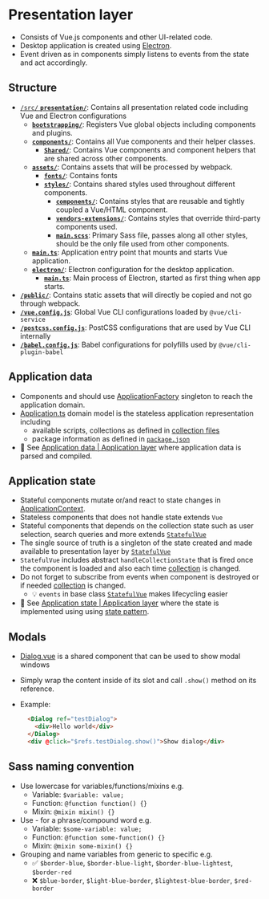 # Presentation layer

- Consists of Vue.js components and other UI-related code.
- Desktop application is created using [Electron](https://www.electronjs.org/).
- Event driven as in components simply listens to events from the state and act accordingly.

## Structure

- [`/src/` **`presentation/`**](./../src/presentation/): Contains all presentation related code including Vue and Electron configurations
  - [**`bootstrapping/`**](./../src/presentation/bootstrapping/): Registers Vue global objects including components and plugins.
  - [**`components/`**](./../src/presentation/components/): Contains all Vue components and their helper classes.
    - [**`Shared/`**](./../src/presentation/components/Shared): Contains Vue components and component helpers that are shared across other components.
  - [**`assets/`**](./../src/presentation/assets/styles/): Contains assets that will be processed by webpack.
    - [**`fonts/`**](./../src/presentation/assets/fonts/): Contains fonts
    - [**`styles/`**](./../src/presentation/assets/styles/): Contains shared styles used throughout different components.
      - [**`components/`**](./../src/presentation/assets/styles/components): Contains styles that are reusable and tightly coupled a Vue/HTML component.
      - [**`vendors-extensions/`**](./../src/presentation/assets/styles/third-party-extensions): Contains styles that override third-party components used.
      - [**`main.scss`**](./../src/presentation/assets/styles/main.scss): Primary Sass file, passes along all other styles, should be the only file used from other components.
  - [**`main.ts`**](./../src/presentation/main.ts): Application entry point that mounts and starts Vue application.
  - [**`electron/`**](./../src/presentation/electron/): Electron configuration for the desktop application.
    - [**`main.ts`**](./../src/presentation/main.ts): Main process of Electron, started as first thing when app starts.
- [**`/public/`**](./../public/): Contains static assets that will directly be copied and not go through webpack.
- [**`/vue.config.js`**](./../vue.config.js): Global Vue CLI configurations loaded by `@vue/cli-service`
- [**`/postcss.config.js`**](./../postcss.config.js): PostCSS configurations that are used by Vue CLI internally
- [**`/babel.config.js`**](./../babel.config.js): Babel configurations for polyfills used by `@vue/cli-plugin-babel`

## Application data

- Components and should use [ApplicationFactory](./../src/application/ApplicationFactory.ts) singleton to reach the application domain.
- [Application.ts](../src/domain/Application.ts) domain model is the stateless application representation including
  - available scripts, collections as defined in [collection files](./collection-files.md)
  - package information as defined in [`package.json`](./../package.json)
- 📖 See [Application data | Application layer](./presentation.md#application-data) where application data is parsed and compiled.

## Application state

- Stateful components mutate or/and react to state changes in [ApplicationContext](./../src/application/Context/ApplicationContext.ts).
- Stateless components that does not handle state extends `Vue`
- Stateful components that depends on the collection state such as user selection, search queries and more extends [`StatefulVue`](./../src/presentation/components/Shared/StatefulVue.ts)
- The single source of truth is a singleton of the state created and made available to presentation layer by [`StatefulVue`](./../src/presentation/components/Shared/StatefulVue.ts)
- `StatefulVue` includes abstract `handleCollectionState` that is fired once the component is loaded and also each time [collection](./collection-files.md) is changed.
- Do not forget to subscribe from events when component is destroyed or if needed [collection](./collection-files.md) is changed.
  - 💡 `events` in base class [`StatefulVue`](./../src/presentation/components/Shared/StatefulVue.ts) makes lifecycling easier
- 📖 See [Application state | Application layer](./presentation.md#application-state) where the state is implemented using using [state pattern](https://en.wikipedia.org/wiki/State_pattern).

## Modals

- [Dialog.vue](./../src/presentation/components/Shared/Dialog.vue) is a shared component that can be used to show modal windows
- Simply wrap the content inside of its slot and call `.show()` method on its reference.
- Example:

  ```html
    <Dialog ref="testDialog">
      <div>Hello world</div>
    </Dialog>
    <div @click="$refs.testDialog.show()">Show dialog</div>
  ```

## Sass naming convention

- Use lowercase for variables/functions/mixins e.g.
  - Variable: `$variable: value;`
  - Function: `@function function() {}`
  - Mixin: `@mixin mixin() {}`
- Use - for a phrase/compound word e.g.
  - Variable: `$some-variable: value;`
  - Function: `@function some-function() {}`
  - Mixin: `@mixin some-mixin() {}`
- Grouping and name variables from generic to specific e.g.
  - ✅ `$border-blue`, `$border-blue-light`, `$border-blue-lightest`, `$border-red`
  - ❌ `$blue-border`, `$light-blue-border`, `$lightest-blue-border`, `$red-border`
  